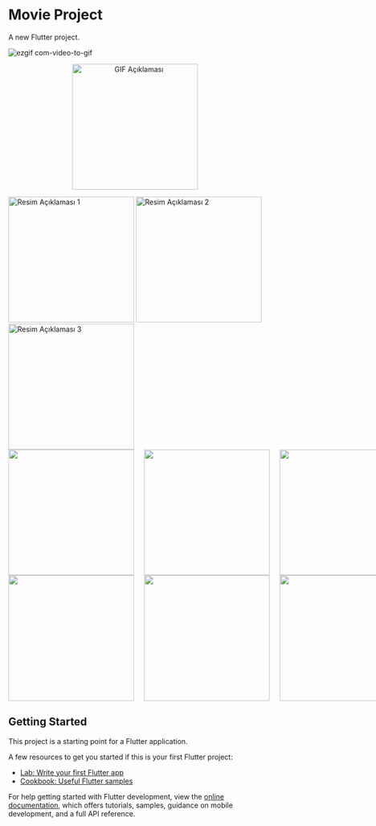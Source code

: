 # Movie Project

A new Flutter project.


![ezgif com-video-to-gif](https://github.com/eyuphan-oguz/softwareproject/assets/75530935/4ca19fbb-1f91-4c87-95c9-61d73775ff4e)


  <p align="center">
  <img src="https://github.com/eyuphan-oguz/softwareproject/assets/75530935/4ca19fbb-1f91-4c87-95c9-61d73775ff4e?raw=true" alt="GIF Açıklaması" width="250" height="auto">
</p>

<div>
  <img src="https://github.com/eyuphan-oguz/softwareproject/assets/75530935/3ef0a41f-c923-46c9-a13c-80627b0e06ff?raw=true" alt="Resim Açıklaması 1" width="250" height="auto">
  <img src="https://github.com/eyuphan-oguz/softwareproject/assets/75530935/7c2c2f83-ae28-4201-a365-741a4f1f3d4a?raw=true" alt="Resim Açıklaması 2" width="250" height="auto">
  <img src="https://github.com/eyuphan-oguz/softwareproject/assets/75530935/b5257bb3-cdf7-4812-a02a-5602ef740367?raw=true" alt="Resim Açıklaması 3" width="250" height="auto">
</div>

<div style="display: flex; gap: 20px;">

  <img src="https://github.com/eyuphan-oguz/softwareproject/assets/75530935/228bc3f8-b2e2-47e7-801f-5866fb40b178?raw=true" width="250" height="auto" />
  <img src="https://github.com/eyuphan-oguz/softwareproject/assets/75530935/a042723a-3715-4cd4-b012-e30c28660d5f?raw=true" width="250" height="auto" />
  <img src="https://github.com/eyuphan-oguz/softwareproject/assets/75530935/8e2767d6-dfa9-4790-8ac4-3dbe9e638b88?raw=true" width="250" height="auto" />
</div>


<div style="display: flex; gap: 20px;">
  <img src="https://github.com/eyuphan-oguz/softwareproject/assets/75530935/694efaf4-ea80-4b8c-bcb2-23a7d57f137f?raw=true" width="250" height="auto" />
  <img src="https://github.com/eyuphan-oguz/softwareproject/assets/75530935/f3bd644d-0331-47e1-b828-166a3c7be30d?raw=true" width="250" height="auto" />
  <img src="https://github.com/eyuphan-oguz/softwareproject/assets/75530935/835dc684-28da-47f5-a2a5-df6732d69a76?raw=true" width="250" height="auto" />
</div>



## Getting Started

This project is a starting point for a Flutter application.

A few resources to get you started if this is your first Flutter project:

- [Lab: Write your first Flutter app](https://docs.flutter.dev/get-started/codelab)
- [Cookbook: Useful Flutter samples](https://docs.flutter.dev/cookbook)

For help getting started with Flutter development, view the
[online documentation](https://docs.flutter.dev/), which offers tutorials,
samples, guidance on mobile development, and a full API reference.
